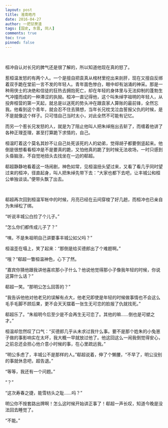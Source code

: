 ```yaml
---
layout: post
title: 淮南皓月
date: 2016-04-27
author: 一把甘蔗渣
tags: [国史, 东晋, 同人]
comments: true
toc: true
pinned: false
---
```


<br/>

桓冲自认对长兄的脾气还是很了解的，所以知道他现在真的怒了。

惹桓温发怒的有两个人。一个是擅自把袁真从棺材里挖出来剖肝，现在又擅自反绑着双手跪在堂前一言不发的年轻人。青年面色惨白，眼中却有汹涌的神采。那是一种用侠士的决绝和信徒的狂热去拥抱死亡，却在年轻的身体里与无法抑制的蓬勃生气冲撞而成的一种滞涩的执拗。桓冲一直记得他，这个叫朱绰字祖明的年轻人，从投奔桓营的第一天起，就总是以送死的势头冲在跟袁家人算账的最前锋，全然忘我。他看到这个青年，就会忍不住去猜想，当年长兄枕戈泣血誓报父仇的时候，是不是就像这个样子。只可惜自己当时太小，对此全然不可能有记忆。

而另一个惹长兄发怒的人，就是为了阻止他叫人把朱绰拖出去斩了，而缠着他讲了各种正理歪理，甚至打算跪下求情的，自己。

桓温盯着这个莫名其妙不让自己处死该死的人的幼弟，觉得胡子都要倒竖起来。他倒是很想看看桓冲是不是要真的跪，又怕他真的跪了到时候无法收场，一时只感到头昏脑涨，不自觉地扭头去找坐在一边的郗超。

郗超静静地看着这一场闹剧，神色如常，见桓温扭头望过来，又看了看几乎同时望过来的桓冲，径直起身，叫人把朱绰先带下去：“大家也都下去吧，让丰城公和桓公单独谈谈。”便带头飘了出去。

<br/>

郗超再次回到桓温军帐中的时候，月亮已经在云间穿梭了好几趟，而桓冲也已亲自为朱绰松了绑。

“听说丰城公白捡了个儿子。”

“怎么你们都传成儿子了？”

“咦，不是朱祖明自己讲要事丰城公如父吗？”

桓温歪在塌上，笑了起来：“那倒是给买德郎出了个难题啊。”

“哦？”郗超一瞥桓温神色，心下了然。

“嘉宾你猜他跟我讲他喜欢那小子什么？他说他觉得那小子像我年轻的时候，你说这算什么话？”

郗超一笑。“那明公怎么回答的？”

“我告诉他他对他老兄的误解有点大，他老兄即使是年轻的时候做事情也不会这么毛手毛脚不顾后果，更不会天天摆着一张生无可恋的脸报了仇就找死。”

郗超乐了。“朱祖明今后至少是不会再生无可恋了。其他的嘛……倒也是可塑之才。”

桓温却忽然叹了口气：“买德郎几乎从未求过我什么事。要不是那个姓朱的小兔崽子做的事影响实在太坏，我大概一早就放过他了。他这回这么一闹我倒觉得安心，之前总还会担心他介意小时候的事，在心里疏远我。”

“明公多虑了，丰城公不是那样的人。”郗超说着，伸了个懒腰，“不早了，明公没别的事就休息吧，超告退。”

“等等，我还有一个问题。”

“？”

“这次寿春之捷，能雪枋头之耻……吗？”

明公你不按套路出牌啊！怎么这时候开始讲正事了！郗超一声长叹，知道今晚是没法回去睡觉了。

“不能。”

<br/>
